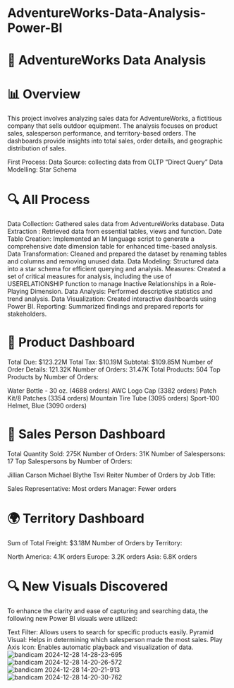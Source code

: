 # AdventureWorks-Data-Analysis-Power-BI
# 🚴 AdventureWorks Data Analysis
# 📊 Overview
This project involves analyzing sales data for AdventureWorks, a fictitious company that sells outdoor equipment. The analysis focuses on product sales, salesperson performance, and territory-based orders. The dashboards provide insights into total sales, order details, and geographic distribution of sales.

First Process:
Data Source: collecting data from OLTP “Direct Query”
Data Modelling: Star Schema
# 🔍 All Process
Data Collection: Gathered sales data from AdventureWorks database.
Data Extraction : Retrieved data from essential tables, views and function.
Date Table Creation: Implemented an M language script to generate a comprehensive date dimension table for enhanced time-based analysis.
Data Transformation: Cleaned and prepared the dataset by renaming tables and columns and removing unused data.
Data Modeling: Structured data into a star schema for efficient querying and analysis.
Measures: Created a set of critical measures for analysis, including the use of USERELATIONSHIP function to manage Inactive Relationships in a Role-Playing Dimension.
Data Analysis: Performed descriptive statistics and trend analysis.
Data Visualization: Created interactive dashboards using Power BI.
Reporting: Summarized findings and prepared reports for stakeholders.
# 🛒 Product Dashboard
Total Due: $123.22M
Total Tax: $10.19M
Subtotal: $109.85M
Number of Order Details: 121.32K
Number of Orders: 31.47K
Total Products: 504
Top Products by Number of Orders:

Water Bottle - 30 oz. (4688 orders)
AWC Logo Cap (3382 orders)
Patch Kit/8 Patches (3354 orders)
Mountain Tire Tube (3095 orders)
Sport-100 Helmet, Blue (3090 orders)
# 👥 Sales Person Dashboard
Total Quantity Sold: 275K
Number of Orders: 31K
Number of Salespersons: 17
Top Salespersons by Number of Orders:

Jillian Carson
Michael Blythe
Tsvi Reiter
Number of Orders by Job Title:

Sales Representative: Most orders
Manager: Fewer orders
# 🌍 Territory Dashboard
Sum of Total Freight: $3.18M
Number of Orders by Territory:

North America: 4.1K orders
Europe: 3.2K orders
Asia: 6.8K orders
# 🔍 New Visuals Discovered
To enhance the clarity and ease of capturing and searching data, the following new Power BI visuals were utilized:

Text Filter: Allows users to search for specific products easily.
Pyramid Visual: Helps in determining which salesperson made the most sales.
Play Axis Icon: Enables automatic playback and visualization of data.
![bandicam 2024-12-28 14-28-23-695](https://github.com/user-attachments/assets/a00379ef-8ac9-424f-ac93-b9f35dad668a)
![bandicam 2024-12-28 14-20-26-572](https://github.com/user-attachments/assets/9400c9dd-d6d5-4cf2-a73c-3f25f6da3370)
![bandicam 2024-12-28 14-20-21-913](https://github.com/user-attachments/assets/e17be24e-9424-4f99-ac1e-b783340b55fe)
![bandicam 2024-12-28 14-20-30-762](https://github.com/user-attachments/assets/0095699f-89db-4485-a321-44bd156b6625)

